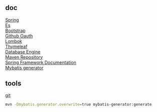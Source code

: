 # 

## doc
[Spring](https://spring.io/guides)  
[Es](https://elasticsearch.cn/explore)  
[Bootstrap](https://v3.bootcss.com/getting-started)  
[Github Oauth](https://developer.github.com/apps/building-oauth-apps/creating-an-oauth-app/)  
[Lombok](https://projectlombok.org)  
[Thymeleaf](https://www.thymeleaf.org)  
[Database Engine](http://www.h2database.com)  
[Maven Repository](https://mvnrepository.com)  
[Spring Framework Documentation](https://docs.spring.io/spring/docs/5.0.3.RELEASE/spring-framework-reference/index.html)  
[Mybatis generator](http://mybatis.org/generator/quickstart.html)  
## tools
[git](https://git-scm.com/download)

```bash
mvn -Dmybatis.generator.overwrite=true mybatis-generator:generate
```